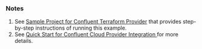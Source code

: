 ### Notes

1. See [Sample Project for Confluent Terraform Provider](https://registry.terraform.io/providers/confluentinc/confluent/latest/docs/guides/sample-project) that provides step-by-step instructions of running this example.
2. See [Quick Start for Confluent Cloud Provider Integration
   ](https://docs.confluent.io/cloud/current/connectors/provider-integration/index.html) for more details.
